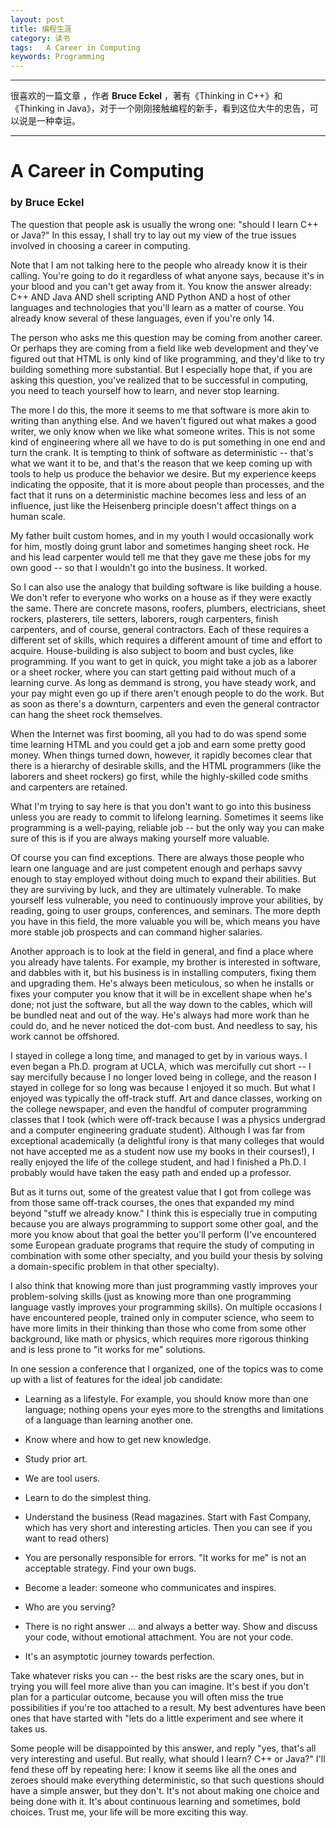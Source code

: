 ```yaml
---
layout: post
title: 编程生涯
category: 读书
tags:   A Career in Computing
keywords: Programming 
---
```

***

很喜欢的一篇文章 ，作者 **Bruce Eckel**  ，著有《Thinking in C++》和《Thinking in Java》，对于一个刚刚接触编程的新手，看到这位大牛的忠告，可以说是一种幸运。

***

# A Career in Computing
### by Bruce Eckel


The question that people ask is usually the wrong one: "should I learn C++ or Java?" In this essay, I shall try to lay out my view of the true issues involved in choosing a career in computing.

Note that I am not talking here to the people who already know it is their calling. You're going to do it regardless of what anyone says, because it's in your blood and you can't get away from it. You know the answer already: C++ AND Java AND shell scripting AND Python AND a host of other languages and technologies that you'll learn as a matter of course. You already know several of these languages, even if you're only 14.

The person who asks me this question may be coming from another career. Or perhaps they are coming from a field like web development and they've figured out that HTML is only kind of like programming, and they'd like to try building something more substantial. But I especially hope that, if you are asking this question, you've realized that to be successful in computing, you need to teach yourself how to learn, and never stop learning.

The more I do this, the more it seems to me that software is more akin to writing than anything else. And we haven't figured out what makes a good writer, we only know when we like what someone writes. This is not some kind of engineering where all we have to do is put something in one end and turn the crank. It is tempting to think of software as deterministic -- that's what we want it to be, and that's the reason that we keep coming up with tools to help us produce the behavior we desire. But my experience keeps indicating the opposite, that it is more about people than processes, and the fact that it runs on a deterministic machine becomes less and less of an influence, just like the Heisenberg principle doesn't affect things on a human scale.

My father built custom homes, and in my youth I would occasionally work for him, mostly doing grunt labor and sometimes hanging sheet rock. He and his lead carpenter would tell me that they gave me these jobs for my own good -- so that I wouldn't go into the business. It worked.

So I can also use the analogy that building software is like building a house. We don't refer to everyone who works on a house as if they were exactly the same. There are concrete masons, roofers, plumbers, electricians, sheet rockers, plasterers, tile setters, laborers, rough carpenters, finish carpenters, and of course, general contractors. Each of these requires a different set of skills, which requires a different amount of time and effort to acquire. House-building is also subject to boom and bust cycles, like programming. If you want to get in quick, you might take a job as a laborer or a sheet rocker, where you can start getting paid without much of a learning curve. As long as demmand is strong, you have steady work, and your pay might even go up if there aren't enough people to do the work. But as soon as there's a downturn, carpenters and even the general contractor can hang the sheet rock themselves.

When the Internet was first booming, all you had to do was spend some time learning HTML and you could get a job and earn some pretty good money. When things turned down, however, it rapidly becomes clear that there is a hierarchy of desirable skills, and the HTML programmers (like the laborers and sheet rockers) go first, while the highly-skilled code smiths and carpenters are retained.

What I'm trying to say here is that you don't want to go into this business unless you are ready to commit to lifelong learning. Sometimes it seems like programming is a well-paying, reliable job -- but the only way you can make sure of this is if you are always making yourself more valuable.

Of course you can find exceptions. There are always those people who learn one language and are just competent enough and perhaps savvy enough to stay employed without doing much to expand their abilities. But they are surviving by luck, and they are ultimately vulnerable. To make yourself less vulnerable, you need to continuously improve your abilities, by reading, going to user groups, conferences, and seminars. The more depth you have in this field, the more valuable you will be, which means you have more stable job prospects and can command higher salaries.

Another approach is to look at the field in general, and find a place where you already have talents. For example, my brother is interested in software, and dabbles with it, but his business is in installing computers, fixing them and upgrading them. He's always been meticulous, so when he installs or fixes your computer you know that it will be in excellent shape when he's done; not just the software, but all the way down to the cables, which will be bundled neat and out of the way. He's always had more work than he could do, and he never noticed the dot-com bust. And needless to say, his work cannot be offshored.

I stayed in college a long time, and managed to get by in various ways. I even began a Ph.D. program at UCLA, which was mercifully cut short -- I say mercifully because I no longer loved being in college, and the reason I stayed in college for so long was because I enjoyed it so much. But what I enjoyed was typically the off-track stuff. Art and dance classes, working on the college newspaper, and even the handful of computer programming classes that I took (which were off-track because I was a physics undergrad and a computer engineering graduate student). Although I was far from exceptional academically (a delightful irony is that many colleges that would not have accepted me as a student now use my books in their courses!), I really enjoyed the life of the college student, and had I finished a Ph.D. I probably would have taken the easy path and ended up a professor.

But as it turns out, some of the greatest value that I got from college was from those same off-track courses, the ones that expanded my mind beyond "stuff we already know." I think this is especially true in computing because you are always programming to support some other goal, and the more you know about that goal the better you'll perform (I've encountered some European graduate programs that require the study of computing in combination with some other specialty, and you build your thesis by solving a domain-specific problem in that other specialty).

I also think that knowing more than just programming vastly improves your problem-solving skills (just as knowing more than one programming language vastly improves your programming skills). On multiple occasions I have encountered people, trained only in computer science, who seem to have more limits in their thinking than those who come from some other background, like math or physics, which requires more rigorous thinking and is less prone to "it works for me" solutions.

In one session a conference that I organized, one of the topics was to come up with a list of features for the ideal job candidate:

  * Learning as a lifestyle. For example, you should know more than one language; nothing opens your eyes more to the strengths and limitations of a language than learning another one.

  * Know where and how to get new knowledge.

  * Study prior art.

  * We are tool users.

  * Learn to do the simplest thing.

  * Understand the business (Read magazines. Start with Fast Company, which has very short and interesting articles. Then you can see if you want to read others)

  * You are personally responsible for errors. "It works for me" is not an acceptable strategy. Find your own bugs.

  * Become a leader: someone who communicates and inspires.

  * Who are you serving?

  * There is no right answer ... and always a better way. Show and discuss your code, without emotional attachment. You are not your code.

  * It's an asymptotic journey towards perfection.

Take whatever risks you can -- the best risks are the scary ones, but in trying you will feel more alive than you can imagine. It's best if you don't plan for a particular outcome, because you will often miss the true possibilities if you're too attached to a result. My best adventures have been ones that have started with "lets do a little experiment and see where it takes us.

Some people will be disappointed by this answer, and reply "yes, that's all very interesting and useful. But really, what should I learn? C++ or Java?" I'll fend these off by repeating here: I know it seems like all the ones and zeroes should make everything deterministic, so that such questions should have a simple answer, but they don't. It's not about making one choice and being done with it. It's about continuous learning and sometimes, bold choices. Trust me, your life will be more exciting this way.